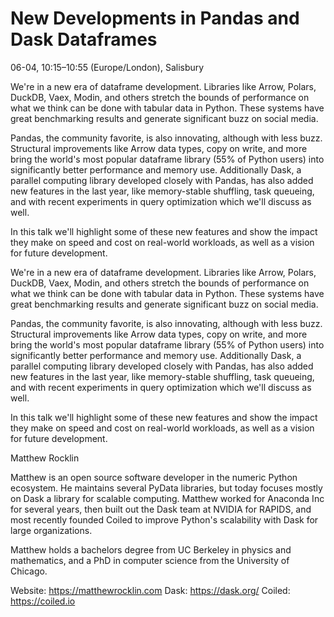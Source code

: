 # New Developments in Pandas and Dask Dataframes

06-04, 10:15–10:55 (Europe/London), Salisbury

We're in a new era of dataframe development. Libraries like Arrow, Polars, DuckDB, Vaex, Modin, and others stretch the bounds of performance on what we think can be done with tabular data in Python. These systems have great benchmarking results and generate significant buzz on social media.

Pandas, the community favorite, is also innovating, although with less buzz. Structural improvements like Arrow data types, copy on write, and more bring the world's most popular dataframe library (55% of Python users) into significantly better performance and memory use. Additionally Dask, a parallel computing library developed closely with Pandas, has also added new features in the last year, like memory-stable shuffling, task queueing, and with recent experiments in query optimization which we'll discuss as well.

In this talk we'll highlight some of these new features and show the impact they make on speed and cost on real-world workloads, as well as a vision for future development.

We're in a new era of dataframe development. Libraries like Arrow, Polars, DuckDB, Vaex, Modin, and others stretch the bounds of performance on what we think can be done with tabular data in Python. These systems have great benchmarking results and generate significant buzz on social media.

Pandas, the community favorite, is also innovating, although with less buzz. Structural improvements like Arrow data types, copy on write, and more bring the world's most popular dataframe library (55% of Python users) into significantly better performance and memory use. Additionally Dask, a parallel computing library developed closely with Pandas, has also added new features in the last year, like memory-stable shuffling, task queueing, and with recent experiments in query optimization which we'll discuss as well.

In this talk we'll highlight some of these new features and show the impact they make on speed and cost on real-world workloads, as well as a vision for future development.

Matthew Rocklin

Matthew is an open source software developer in the numeric Python ecosystem. He maintains several PyData libraries, but today focuses mostly on Dask a library for scalable computing. Matthew worked for Anaconda Inc for several years, then built out the Dask team at NVIDIA for RAPIDS, and most recently founded Coiled to improve Python's scalability with Dask for large organizations.

Matthew holds a bachelors degree from UC Berkeley in physics and mathematics, and a PhD in computer science from the University of Chicago.

Website: https://matthewrocklin.com
Dask: https://dask.org/
Coiled: https://coiled.io